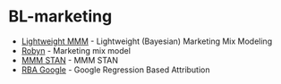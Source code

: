 # BL-marketing

- [Lightweight MMM](https://github.com/google/lightweight_mmm) - Lightweight (Bayesian) Marketing Mix Modeling
- [Robyn](https://github.com/facebookexperimental/Robyn) - Marketing mix model
- [MMM STAN](https://github.com/sibylhe/mmm_stan) - MMM STAN
- [RBA Google](https://github.com/google/rba) - Google Regression Based Attribution
